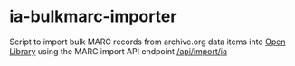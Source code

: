 # ia-bulkmarc-importer

Script to import bulk MARC records from archive.org data items into [Open Library](https://openlibrary.org)
using the MARC import API endpoint [/api/import/ia](https://github.com/internetarchive/openlibrary/wiki/Endpoints#import-by-archiveorg-reference)


